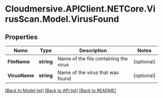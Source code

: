# Cloudmersive.APIClient.NETCore.VirusScan.Model.VirusFound
## Properties

Name | Type | Description | Notes
------------ | ------------- | ------------- | -------------
**FileName** | **string** | Name of the file containing the virus | [optional] 
**VirusName** | **string** | Name of the virus that was found | [optional] 

[[Back to Model list]](../README.md#documentation-for-models) [[Back to API list]](../README.md#documentation-for-api-endpoints) [[Back to README]](../README.md)

